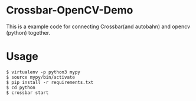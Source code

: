 # Crossbar-OpenCV-Demo
This is a example code for connecting Crossbar(and autobahn) and opencv (python) together.

# Usage
```console
$ virtualenv -p python3 mypy
$ source mypy/bin/activate
$ pip install -r requirements.txt 
$ cd python 
$ crossbar start
```


